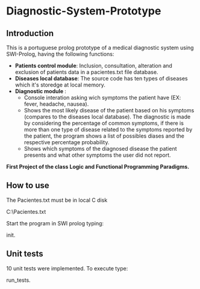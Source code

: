 # Diagnostic-System-Prototype

## Introduction

This is a portuguese prolog prototype of a medical diagnostic system using SWI-Prolog, having the following functions:

- <b> Patients control module</b>: Inclusion, consultation, alteration and exclusion of patients data in a pacientes.txt file database.
- <b> Diseases local database</b>:  The source code has ten types of diseases which it's storedge at local memory.
- <b> Diagnostic module </b>:
  - Console interation asking wich symptoms the patient have (EX: fever, headache, nausea).
  - Shows the most likely disease of the patient based on his symptoms (compares to the diseases local database).
  The diagnostic is made by considering the percentage of common symptoms, if there is more than one type of disease related to the symptoms reported by the patient, the program shows a list
  of possibles diases and the respective percentage probability.
  - Shows which symptoms of the diagnosed disease the patient presents and what other symptoms the user did not report.
  
<b> First Project of the class Logic and Functional Programming Paradigms. </b>


## How to use

The Pacientes.txt must be in local C disk

  C:\Pacientes.txt

Start the program in SWI prolog typing:

  init.

## Unit tests

10 unit tests were implemented.
To execute type:

  run_tests.